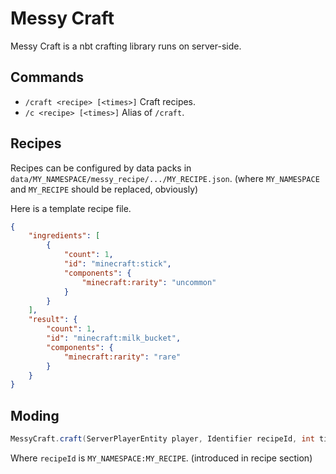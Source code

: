# Messy Craft

Messy Craft is a nbt crafting library runs on server-side.

## Commands

- `/craft <recipe> [<times>]` Craft recipes.
- `/c <recipe> [<times>]` Alias of `/craft`.

## Recipes

Recipes can be configured by data packs in `data/MY_NAMESPACE/messy_recipe/.../MY_RECIPE.json`. (where `MY_NAMESPACE` and `MY_RECIPE` should be replaced, obviously)

Here is a template recipe file.

```json
{
    "ingredients": [
        {
            "count": 1,
            "id": "minecraft:stick",
            "components": {
                "minecraft:rarity": "uncommon"
            }
        }
    ],
    "result": {
        "count": 1,
        "id": "minecraft:milk_bucket",
        "components": {
            "minecraft:rarity": "rare"
        }
    }
}
```

## Moding

```java
MessyCraft.craft(ServerPlayerEntity player, Identifier recipeId, int times);
```

Where `recipeId` is `MY_NAMESPACE:MY_RECIPE`. (introduced in recipe section)
